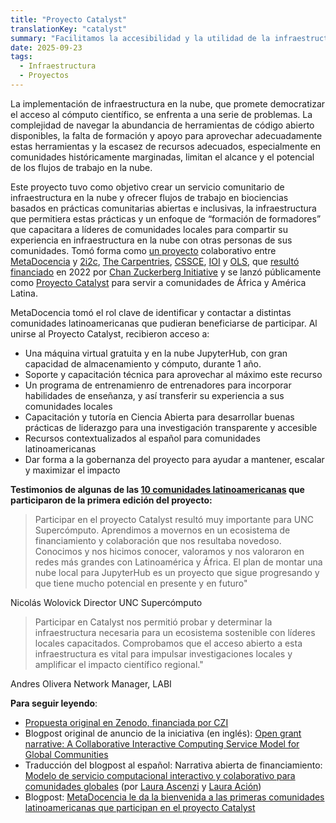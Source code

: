 ```yaml
---
title: "Proyecto Catalyst"
translationKey: "catalyst"
summary: "Facilitamos la accesibilidad y la utilidad de la infraestructura  de cómputo en la nube para comunidades globales de biociencias."
date: 2025-09-23
tags:
  - Infraestructura
  - Proyectos
---
```


La implementación de infraestructura en la nube, que promete democratizar el acceso al cómputo científico, se enfrenta a una serie de problemas. La complejidad de navegar la abundancia de herramientas de código abierto disponibles, la falta de formación y apoyo para aprovechar adecuadamente estas herramientas y la escasez de recursos adecuados, especialmente en comunidades históricamente marginadas, limitan el alcance y el potencial de los flujos de trabajo en la nube.

Este proyecto tuvo como objetivo crear un servicio comunitario de infraestructura en la nube y ofrecer flujos de trabajo en biociencias basados en prácticas comunitarias abiertas e inclusivas, la infraestructura que permitiera estas prácticas y un enfoque de “formación de formadores” que capacitara a líderes de comunidades locales para compartir su experiencia en infraestructura en la nube con otras personas de sus comunidades. Tomó forma como [un proyecto](https://doi.org/10.5281/zenodo.7025287) colaborativo entre [MetaDocencia](https://www.metadocencia.org/) y [2i2c](https://2i2c.org/), [The Carpentries](https://carpentries.org/about-us/), [CSSCE](https://www.cscce.org/), [IOI](https://investinopen.org/) y [OLS](https://we-are-ols.org/), que [resultó financiado](https://www.metadocencia.org/post/infraestructura-nube/) en 2022 por [Chan Zuckerberg Initiative](https://chanzuckerberg.com/) y se lanzó públicamente como [Proyecto Catalyst](https://catalystproject.cloud/) para servir a comunidades de África y América Latina.

MetaDocencia tomó el rol clave de identificar y contactar a distintas comunidades latinoamericanas que pudieran beneficiarse de participar. Al unirse al Proyecto Catalyst, recibieron acceso a:
* Una máquina virtual gratuita y en la nube JupyterHub, con gran capacidad de almacenamiento y cómputo, durante 1 año.
* Soporte y capacitación técnica para aprovechar al máximo este recurso
* Un programa de entrenamienro de entrenadores para incorporar habilidades de enseñanza, y así transferir su experiencia a sus comunidades locales
* Capacitación y tutoría en Ciencia Abierta para desarrollar buenas prácticas de liderazgo para una investigación transparente y accesible
* Recursos contextualizados al español para comunidades latinoamericanas
* Dar forma a la gobernanza del proyecto para ayudar a mantener, escalar y maximizar el impacto

**Testimonios de algunas de las [10 comunidades latinoamericanas](https://catalystproject.cloud/current-community-partners.html#latin-america) que participaron de la primera edición del proyecto:**
> Participar en el proyecto Catalyst resultó muy importante para UNC Supercómputo. Aprendimos a movernos en un ecosistema de financiamiento y colaboración que nos resultaba novedoso. Conocimos y nos hicimos conocer, valoramos y nos valoraron en redes más grandes con Latinoamérica y África. El plan de montar una nube local para JupyterHub es un proyecto que sigue progresando y que tiene mucho potencial en presente y en futuro"

Nicolás Wolovick
Director UNC Supercómputo

> Participar en Catalyst nos permitió probar y determinar la infraestructura necesaria para un ecosistema sostenible con líderes locales capacitados. Comprobamos que el acceso abierto a esta infraestructura es vital para impulsar investigaciones locales y amplificar el impacto científico regional."

Andres Olivera
Network Manager, LABI

**Para seguir leyendo**:
* [Propuesta original en Zenodo, financiada por CZI](https://doi.org/10.5281/zenodo.7025287)
* Blogpost original de anuncio de la iniciativa (en inglés): [Open grant narrative: A Collaborative Interactive Computing Service Model for Global Communities](https://2i2c.org/blog/2022/czi-global-communities-proposal/) 
* Traducción del blogpost al español: Narrativa abierta de financiamiento: [Modelo de servicio computacional interactivo y colaborativo para comunidades globales](https://www.metadocencia.org/post/narrativafinanciamiento/) (por [Laura Ascenzi](https://www.metadocencia.org/authors/laurel/) y [Laura Ación](https://www.metadocencia.org/authors/lacion/))
* Blogpost: [MetaDocencia le da la bienvenida a las primeras comunidades latinoamericanas que participan en el proyecto Catalyst](https://www.metadocencia.org/post/20231215-comunidadescatalyst/)

